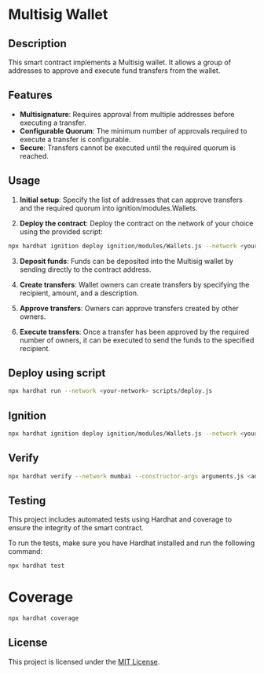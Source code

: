 # Multisig Wallet

## Description

This smart contract implements a Multisig wallet. It allows a group of addresses to approve and execute fund transfers from the wallet.

## Features

- **Multisignature**: Requires approval from multiple addresses before executing a transfer.
- **Configurable Quorum**: The minimum number of approvals required to execute a transfer is configurable.
- **Secure**: Transfers cannot be executed until the required quorum is reached.

## Usage

1. **Initial setup**: Specify the list of addresses that can approve transfers and the required quorum into ignition/modules.Wallets.

2. **Deploy the contract**: Deploy the contract on the network of your choice using the provided script:

```bash
npx hardhat ignition deploy ignition/modules/Wallets.js --network <your-network>
```

3. **Deposit funds**: Funds can be deposited into the Multisig wallet by sending directly to the contract address.

4. **Create transfers**: Wallet owners can create transfers by specifying the recipient, amount, and a description.

5. **Approve transfers**: Owners can approve transfers created by other owners.

6. **Execute transfers**: Once a transfer has been approved by the required number of owners, it can be executed to send the funds to the specified recipient.

## Deploy using script

```bash
npx hardhat run --network <your-network> scripts/deploy.js
```

## Ignition

```bash
npx hardhat ignition deploy ignition/modules/Wallets.js --network <your-network>
```

## Verify

```bash
npx hardhat verify --network mumbai --constructor-args arguments.js <address>
```


## Testing

This project includes automated tests using Hardhat and coverage to ensure the integrity of the smart contract.

To run the tests, make sure you have Hardhat installed and run the following command:

```bash
npx hardhat test
```

# Coverage
```bash
npx hardhat coverage
```

## License

This project is licensed under the [MIT License](LICENSE).
